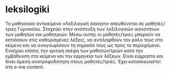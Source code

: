 # leksilogiki
Το μαθησιακό αντικείμενο «Λεξιλογική άσκηση» απευθύνεται σε μαθητές/τριες Γυμνασίου.
Στοχεύει στην ανάπτυξη των λεξιλογικών ικανοτήτων των μαθητών και μαθητριών. 
Μέσω αυτής οι μαθητές/τριες μπορούν να εστιάσουν στις καθορισμένες λέξεις, να αντιληφθούν τον ρόλο τους στο κείμενο και να αναγνωρίσουν τη σημασία τους ως προς το περιεχόμενο.
Ενισχύει επίσης την κριτική σκέψη των μαθητών/τριών κατά την εμβάθυνση στο κείμενο και την ερμηνεία των λέξεων. 
Είναι εύχρηστο και δίνει άμεση ανατροφοδότηση στους μαθητές/τριές.
Έχει κατασκευαστεί στο e-me content.
